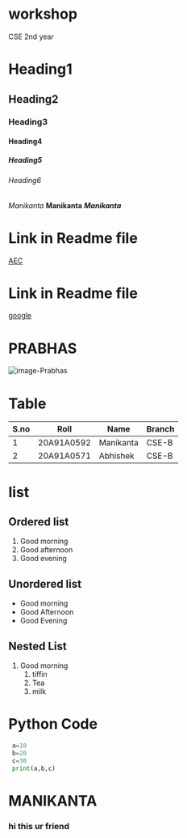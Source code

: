 # workshop
CSE 2nd year
# Heading1
## Heading2
### Heading3
#### Heading4
##### Heading5
###### Heading6
*Manikanta*
**Manikanta**
***Manikanta***
# Link in Readme file
[AEC](https://www.aec.edu.in/)
# Link in Readme file
[google](https://www.google.co.in/)
# PRABHAS
![image-Prabhas](https://www.filmibeat.com/wimg/desktop/2019/10/prabhas_23.jpg)

# Table
|S.no|Roll|Name|Branch|
|----|----|----|------|
|1|20A91A0592|Manikanta|CSE-B|
|2|20A91A0571|Abhishek|CSE-B|

# list
## Ordered list
1. Good morning
2. Good afternoon
3. Good evening
## Unordered list
- Good morning
- Good Afternoon
- Good Evening

## Nested List
1. Good morning
   1. tiffin
   2. Tea
   3. milk
  
# Python Code
``` python
 a=10
 b=20
 c=30
 print(a,b,c)
```
# MANIKANTA
### hi this ur friend 
